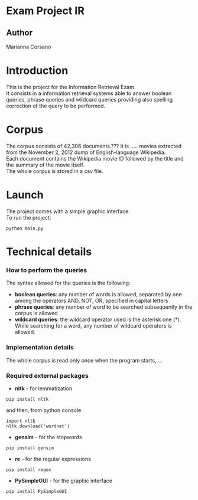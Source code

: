 # Exam Project IR

## Author 
Marianna Corsano

Introduction
=============
This is the project for the Information Retrieval Exam.  
It consists in a information retrieval systems able to answer boolean queries, phrase queries and wildcard queries providing also spelling correction of the query to be performed.

Corpus
======
The corpus consists of 42,306 documents.??? It is ..... movies extracted from the November 2, 2012 dump of English-language Wikipedia.  
Each document contains the Wikipedia movie ID followed by the title and the summary of the movie itself.  
The whole corpus is stored in a csv file.

Launch
======
The project comes with a simple graphic interface.  
To run the project:
```
python main.py
```

Technical details
=================

### How to perform the queries
The syntax allowed for the queries is the following:
* **boolean queries**: any number of words is allowed, separated by one among the operators AND, NOT, OR, specified in capital letters
* **phrase queries**: any number of word to be searched subsequently in the corpus is allowed
* **wildcard queries**: the wildcard operator used is the asterisk one (\*). While searching for a word, any number of wildcard operators is allowed.  

### Implementation details
The whole corpus is read only once when the program starts, ...

### Required external packages
* **nltk** - for lemmatization
```
pip install nltk
```
and then, from python console
```
import nltk
nltk.download('wordnet')
```
* **gensim** - for the stopwords
```
pip install gensim
```
* **re** - for the regular expressions
```
pip install regex
```
* **PySimpleGUI** - for the graphic interface
```
pip install PySimpleGUI
```
